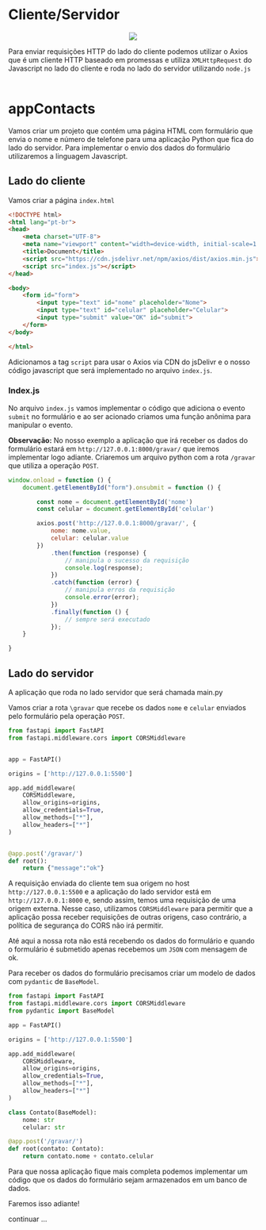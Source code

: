 # Cliente/Servidor

<p style="text-align:center"><img src="https://miro.medium.com/v2/resize:fit:720/format:webp/1*4SEvcz6KvyaqOqBpJABTBg.png"/></p>

Para enviar requisições HTTP do lado do cliente podemos utilizar o Axios que é um cliente HTTP baseado em promessas e utiliza `XMLHttpRequest` do Javascript no lado do cliente e roda no lado do servidor utilizando `node.js` 
<br><br>

# appContacts

Vamos criar um projeto que contém uma página HTML com formulário que envia o nome e número de telefone para uma aplicação Python que fica do lado do servidor. Para implementar o envio dos dados do formulário utilizaremos a linguagem Javascript.

## Lado do cliente

Vamos criar a página `index.html`

~~~html
<!DOCTYPE html>
<html lang="pt-br">
<head>
    <meta charset="UTF-8">
    <meta name="viewport" content="width=device-width, initial-scale=1.0">
    <title>Document</title>
    <script src="https://cdn.jsdelivr.net/npm/axios/dist/axios.min.js"></script>
    <script src="index.js"></script>
</head>

<body>
    <form id="form">
        <input type="text" id="nome" placeholder="Nome">
        <input type="text" id="celular" placeholder="Celular">
        <input type="submit" value="OK" id="submit">
    </form>
</body>

</html>
~~~

Adicionamos a tag `script` para usar o Axios via CDN do jsDelivr e o nosso código javascript que será implementado no arquivo `index.js`.

### Index.js
No arquivo `index.js` vamos implementar o código que adiciona o evento `submit` no formulário e ao ser acionado criamos uma função anônima para manipular o evento. 

**Observação:** No nosso exemplo a aplicação que irá receber os dados do formulário estará em `http://127.0.0.1:8000/gravar/` que iremos implementar logo adiante. Criaremos um arquivo python com a rota `/gravar` que utiliza a operação `POST`.


~~~javascript
window.onload = function () {
    document.getElementById("form").onsubmit = function () {

        const nome = document.getElementById('nome')
        const celular = document.getElementById('celular')

        axios.post('http://127.0.0.1:8000/gravar/', {
            nome: nome.value,
            celular: celular.value
        })
            .then(function (response) {
                // manipula o sucesso da requisição
                console.log(response);
            })
            .catch(function (error) {
                // manipula erros da requisição
                console.error(error);
            })
            .finally(function () {
                // sempre será executado
            });
    }

}
~~~

## Lado do servidor
A aplicação que roda no lado servidor que será chamada main.py

Vamos criar a rota `\gravar` que recebe os dados `nome` e `celular` enviados pelo formulário pela operação `POST`.

~~~python
from fastapi import FastAPI
from fastapi.middleware.cors import CORSMiddleware


app = FastAPI()

origins = ['http://127.0.0.1:5500']

app.add_middleware(
    CORSMiddleware,
    allow_origins=origins,
    allow_credentials=True,
    allow_methods=["*"],
    allow_headers=["*"]
)


@app.post('/gravar/')
def root(): 
    return {"message":"ok"}
~~~

A requisição enviada do cliente tem sua origem no host `http://127.0.0.1:5500` e a aplicação do lado servidor está em `http://127.0.0.1:8000` e, sendo assim, temos uma requisição de uma origem externa. Nesse caso, utilizamos `CORSMiddleware` para permitir que a aplicação possa receber requisições de outras origens, caso contrário, a política de segurança do CORS não irá permitir.

Até aqui a nossa rota não está recebendo os dados do formulário e quando o formulário é submetido apenas recebemos um `JSON` com mensagem de ok. 

Para receber os dados do formulário precisamos criar um modelo de dados com `pydantic` de `BaseModel`.

~~~python
from fastapi import FastAPI
from fastapi.middleware.cors import CORSMiddleware
from pydantic import BaseModel

app = FastAPI()

origins = ['http://127.0.0.1:5500']

app.add_middleware(
    CORSMiddleware,
    allow_origins=origins,
    allow_credentials=True,
    allow_methods=["*"],
    allow_headers=["*"]
)

class Contato(BaseModel):
    nome: str
    celular: str

@app.post('/gravar/')
def root(contato: Contato): 
    return contato.nome + contato.celular
~~~

Para que nossa aplicação fique mais completa podemos implementar um código que os dados do formulário sejam armazenados em um banco de dados. 

Faremos isso adiante!

continuar ...
